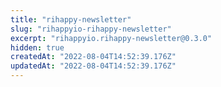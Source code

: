 ```yaml
---
title: "rihappy-newsletter"
slug: "rihappyio-rihappy-newsletter"
excerpt: "rihappyio.rihappy-newsletter@0.3.0"
hidden: true
createdAt: "2022-08-04T14:52:39.176Z"
updatedAt: "2022-08-04T14:52:39.176Z"
---
```

